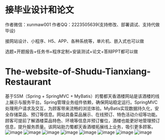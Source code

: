 # 接毕业设计和论文
作者微信：xunmaw001  作者QQ：2223505639(支持修改、部署调试、支持代做毕设)

接网站设计、小程序、H5、APP、各种系统等，单片机、嵌入式也可以做

选题+开题报告+任务书+程序定制+安装测试+论文+答辩PPT都可以做
# The-website-of-Shudu-Tianxiang-Restaurant
基于SSM（Spring + SpringMVC + MyBatis）的蜀都天香酒楼网站是该酒楼的线上展示与服务平台。Spring管理业务组件依赖，确保网站稳定运行。SpringMVC处理用户请求及交互，为顾客带来流畅的浏览体验。MyBatis实现数据持久化，安全存储菜品、预订等信息。网站具备菜品展示、在线预订、特色活动介绍等功能。顾客可提前了解酒楼菜品特色、环境等信息并预订餐位，酒楼也能更好地管理预订信息，提升服务质量。该网站助力蜀都天香酒楼拓展线上业务，吸引更多顾客。
![image](https://github.com/user-attachments/assets/f023d428-0a07-4f8e-b8f7-3722d5d51688)
![image](https://github.com/user-attachments/assets/9cdc7ea8-0a8f-4286-982c-e7ce65cb2ea6)
![image](https://github.com/user-attachments/assets/224aafba-f15b-4af8-a6c6-a68fd97e6347)
![image](https://github.com/user-attachments/assets/5c024a8a-e3c3-4fe1-b51a-a5dec384acb2)
![image](https://github.com/user-attachments/assets/b35bfb07-aadb-4892-99c1-e6b814146dca)
![image](https://github.com/user-attachments/assets/46382ac3-d7e9-4ac0-bd2c-86a5a4deb79b)
![image](https://github.com/user-attachments/assets/d9bc86b7-c903-4fa7-b44b-6791b42f591b)
![image](https://github.com/user-attachments/assets/4b09993b-442b-48de-8137-791d600558cb)

